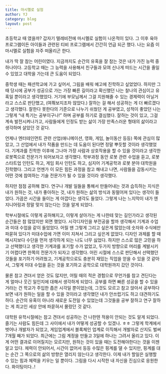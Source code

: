 ```yaml
---
title: 마시멜로 실험
author: YJ 
category: blog
layout: post
--- 
```

초등학교 때 였을까? 갑자기 텔레비전에 마시멜로 실험이 나온적이 있다. 그 이후 육아 프로그램이든 아이들과 관련된 티비 프로그램에서 간간히 언급 되곤 했다. 나는 요즘 이 마시멜로 실험을 자주 떠올리곤 한다. 

내가 딱 잘 참는 어린이였다. 지금까지도 순간의 유혹을 잘 참는 것은 내가 가진 능력 중 하나이다. 고등학교 때는 그 능력을 사용해서 친구들과 모여 신나게 떠드는 시간을 줄일 수 있었고 대학을 가는데 큰 도움이 되었다. 

중학생 때는 패션학교에 가고 싶어서, 그림을 배워 예고에 진학하고 싶었었다. 하지만 그 때 당시에 공부가 성공으로 가는 가장 빠른 길이라고 확신했던 나는 찰나의 관심이고 유혹일 뿐이라고 생각했었다. 거기에 부모님께서 그걸 지원해줄 수 있는 경제력이 아닐거라고 스스로 판단했고, (여쭤보지조차 않았다.) 잘하는 걸 해서 성공하는 게 더 빠르겠다고 생각했다. 잘한다 못한다의 기준으로 나누기 쉬웠던 게 공부였고, 성적이 좋았던 나는 그렇게 “내 특기는 공부이구나!” 하며 공부를 하기로 결심했다. 잘하는 것이 있고, 그걸 계속 발전시켜나가고, 사람들에게 인정도 받는 삶이 가장 만족스러운 형태의 삶이라고 생각하며 살았던 것 같다. 

언제나 엔터테인먼트 관련 산업(애니메이션, 영화, 게임, 놀이동산 등등) 쪽에 관심이 많았고, 그 산업에서 내가 작품을 만드는 데 도움이 된다면 정말 뿌듯할 것이라 생각했었다. 기계과를 진학한 이후에 그나마 가장 사람과 상호작용을 할 수 있을 것이라고 생각한 로봇쪽으로 전문가가 되어보자고 생각했다. 학부과정 동안 로봇 관련 수업을 듣고, 로봇 스타트업 인턴도 하고, 게임 회사 인턴도 하고, 심지어 기계공학과 로봇 분야 대학원을 진학했다. 그리고 언젠가 이 모든 힘든 과정을 참고 해내고 나면, 사람들을 감동시키는 어떤 것에 참여하는 기술 전문가가 될 수 있을 것이라 생각했다. 

하지만 점점 공허해 졌다. 연구나 개발 일들을 통해서 만들어내는 것과 습득하는 지식은 내가 원하는 것, 내가 좋아하는 것, 내가 원하는 삶의 방식과 동떨어져 있다는 생각이 들었다. 가끔은 시간을 들이는 게 아깝다는 생각도 들었다. 그렇게 나는 느지막이 내가 엔지니어링과 정말 맞지 않는다는 것을 알게 되었다. 

학부시절에도 이렇게 공허해지고, 이렇게 살아가는 게 나한테 맞는 길인가라고 생각된 순간들은 참 많았지만 외면 했었다. 시각디자인을 부전공을 할까 생각해서 기계과 수업과 미대 수업을 같이 들었었다. 어릴 땐 그렇게 그리고 싶은게 많았는데 숫자와 수식에만 파묻혀 있다가 미대수업에 가면 이미 지쳐서 그리고 싶은게 없었다. 디자인 과제를 할 때 메시지보다 수단을 먼저 생각하게 되는 나도 너무 싫었다. 하지만 스스로 많은 고민을 하고 선택했다고 생각한 기계과를 포기할 수가 없었고, 두가지 방향으로 머리를 계발시키기 어렵다면 한쪽의 전문가가 되자고 생각했다. 어린 시절에 스스로 판단해서 선택했던 것들을 포기하기 어려웠고, 기계공학으로도 충분히 재밌는 직업을 얻을 수 있을 것 같아서, 그렇게 미대 수업을 듣는 것을 포기하고 공학으로 대학원까지 갔던 것이다. 

물론 참고 견뎌서 얻은 것도 많지만, 어릴 때의 적은 경험으로 무언가를 참고 견딘다는 게 얼마나 웃긴 일인지에 대해서 생각하게 되었다. 공부를 하면 빠른 성공을 할 수 있을 거라는 건 학교가 주입한 좁은 시각일 뿐이었는데, 그것도 모르고 참고 앉아서 공부하다보면 내가 원하는 일을 할 수 있을 것이라고 생각했던 내가 안쓰럽기도 하고 대견하기도 하다. 순간의 유혹이 아니라 새로운 도전일 수 있었는데 그것들을 공부 잘하고 연구 잘하는 게 최고인 세상 안에 파묻혀서 몰랐던 것 같다. 

대학원 유학시절에는 참고 견뎌서 성공하는 건 나한텐 적용이 안되는 것도 알게 되었다. 즐기는 사람도 힘든데 그 사이에서 내가 어떻게 성공할 수 있겠나. ㅎㅎ 그렇게 학계에서 벗어나 개발자가 되었고, 게임업계에서 블록체인 업계로 이직해서 개발자로 산지도 벌써 7개월 째가 되었다. 최근에는 그림 계정을 만들고 3일에 하나는 그려서 올리고 있다. 이게 어떤 결과로 이어질지는 모르지만, 원하는 것이 있을 때는 도전해야한다는 것을 이젠 알고 있다. 체력이 안되어서, 시간이 없어서 등등 수많은 핑계를 댈 수 있지만, 핑계를 대는 순간 그 쪽으로의 삶의 방향은 열리지 않는다고 생각한다. 이제 내가 할일은 실행할 수 있는 힘과 체력을 키우는 일 뿐이다. 그림을 다시 시작한 내 자신을 진심으로 응원한다. 화이팅이다..!